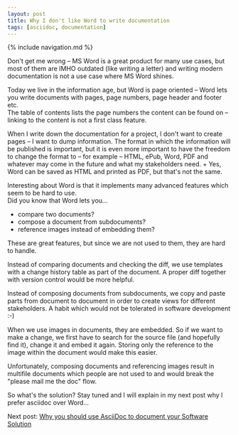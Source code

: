```yaml
---
layout: post
title: Why I don't like Word to write documentation
tags: [asciidoc, documentation]
---
```


{% include navigation.md %}

Don't get me wrong &ndash; MS Word is a great product for many use cases, but most of them are IMHO outdated (like writing a letter) and writing modern documentation is not a use case where MS Word shines.

Today we live in the information age, but Word is page oriented &ndash; Word lets you write documents with pages, page numbers, page header and footer etc. <br />
The table of contents lists the page numbers the content can be found on &ndash; linking to the content is not a first class feature.

When I write down the documentation for a project, I don't want to create pages &ndash; I want to dump information. The format in which the information will be published is important, but it is even more important to have the freedom to change the format to &ndash; for example &ndash; HTML, ePub, Word, PDF and whatever may come in the future and what my stakeholders need. +
Yes, Word can be saved as HTML and printed as PDF, but that's not the same.

Interesting about Word is that it implements many advanced features which seem to be hard to use. <br />
Did you know that Word lets you…

- compare two documents?
- compose a document from subdocuments?
- reference images instead of embedding them?

These are great features, but since we are not used to them, they are hard to handle.

Instead of comparing documents and checking the diff, we use templates with a change history table as part of the document. A proper diff together with version control would be more helpful.

Instead of composing documents from subdocuments, we copy and paste parts from document to document in order to create views for different stakeholders. A habit which would not be tolerated in software development :-)

When we use images in documents, they are embedded. So if we want to make a change, we first have to search for the source file (and hopefully find it), change it and embed it again. Storing only the reference to the image within the document would make this easier.

Unfortunately, composing documents and referencing images result in multifile documents which people are not used to and would break the "please mail me the doc" flow.

So what's the solution? Stay tuned and I will explain in my next post why I prefer asciidoc over Word...

Next post: [Why you should use AsciiDoc to document your Software Solution](https://rdmueller.github.io/why_asciidoc/)
